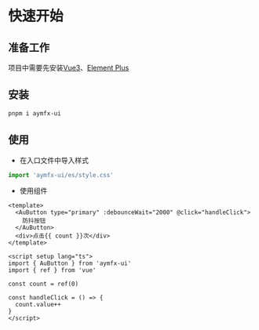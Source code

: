 # 快速开始

## 准备工作

项目中需要先安装[Vue3](https://cn.vuejs.org/)、[Element Plus](https://element-plus.org/zh-CN/guide/design.html)

## 安装

```bash
pnpm i aymfx-ui
```

## 使用

- 在入口文件中导入样式

```js
import 'aymfx-ui/es/style.css'
```

- 使用组件

```vue
<template>
  <AuButton type="primary" :debounceWait="2000" @click="handleClick">
    防抖按钮
  </AuButton>
  <div>点击{{ count }}次</div>
</template>

<script setup lang="ts">
import { AuButton } from 'aymfx-ui'
import { ref } from 'vue'

const count = ref(0)

const handleClick = () => {
  count.value++
}
</script>
```
